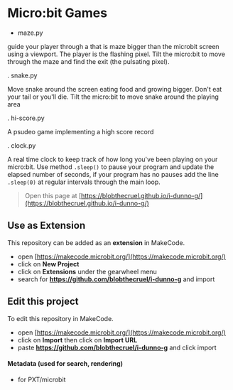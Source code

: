 # Micro:bit Games

- maze.py

guide your player through a that is maze bigger than the microbit screen using
 a viewport. The player is the flashing pixel. Tilt the micro:bit to move
 through the maze and find the exit (the pulsating pixel).

. snake.py

Move snake around the screen eating food and growing bigger.  Don't eat your
 tail or you'll die.  Tilt the micro:bit to move snake around the playing area

. hi-score.py

A psudeo game implementing a high score record

. clock.py

A real time clock to keep track of how long you've been playing on your
micro:bit.  Use method `.sleep()` to pause your program and update the elapsed
number of seconds, if your program has no pauses add the line `.sleep(0)` at
regular intervals through the main loop.


> Open this page at [https://blobthecruel.github.io/i-dunno-g/](https://blobthecruel.github.io/i-dunno-g/)

## Use as Extension

This repository can be added as an **extension** in MakeCode.

* open [https://makecode.microbit.org/](https://makecode.microbit.org/)
* click on **New Project**
* click on **Extensions** under the gearwheel menu
* search for **https://github.com/blobthecruel/i-dunno-g** and import

## Edit this project

To edit this repository in MakeCode.

* open [https://makecode.microbit.org/](https://makecode.microbit.org/)
* click on **Import** then click on **Import URL**
* paste **https://github.com/blobthecruel/i-dunno-g** and click import

#### Metadata (used for search, rendering)

* for PXT/microbit
<script src="https://makecode.com/gh-pages-embed.js"></script><script>makeCodeRender("{{ site.makecode.home_url }}", "{{ site.github.owner_name }}/{{ site.github.repository_name }}");</script>
